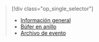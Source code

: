 > [!div class="op_single_selector"]
> * [Información general](../articles/sql-database/sql-database-xevent-db-diff-from-svr.md)
> * [Búfer en anillo](../articles/sql-database/sql-database-xevent-code-ring-buffer.md)
> * [Archivo de evento](../articles/sql-database/sql-database-xevent-code-event-file.md)
> 
> 

